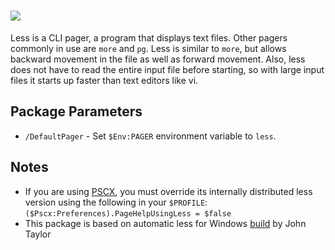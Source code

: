 # [![](https://img.shields.io/chocolatey/v/less.svg?color=red&label=less)](https://chocolatey.org/packages/less)

Less is a CLI pager, a program that displays text files. Other pagers commonly in use are `more` and `pg`. Less is similar to `more`, but allows backward movement in the file as well as forward movement. Also, less does not have to read the entire input file before starting, so with large input files it starts up faster than text editors like vi.


## Package Parameters

- `/DefaultPager` - Set `$Env:PAGER` environment variable to `less`.

## Notes
  
- If you are using [PSCX](https://chocolatey.org/packages/pscx), you must override its internally distributed less version using the following in your `$PROFILE`: `($Pscx:Preferences).PageHelpUsingLess = $false`
- This package is based on automatic less for Windows [build](https://github.com/jftuga/less-Windows) by John Taylor